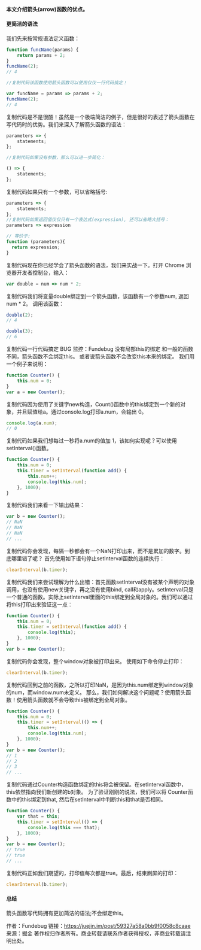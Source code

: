 #### 本文介绍箭头(arrow)函数的优点。
#### 更简洁的语法
我们先来按常规语法定义函数：
```js
function funcName(params) {
    return params + 2;
}
funcName(2);
// 4

//复制代码该函数使用箭头函数可以使用仅仅一行代码搞定！

var funcName = params => params + 2;
funcName(2);
// 4
```
复制代码是不是很酷！虽然是一个极端简洁的例子，但是很好的表述了箭头函数在写代码时的优势。我们来深入了解箭头函数的语法：
```js
parameters => {
    statements;
};

//复制代码如果没有参数，那么可以进一步简化：

() => {
    statements;
};
```
复制代码如果只有一个参数，可以省略括号:
```js
parameters => {
    statements;
};
//复制代码如果返回值仅仅只有一个表达式(expression), 还可以省略大括号：
parameters => expression

// 等价于:
function (parameters){
  return expression;
}
```
复制代码现在你已经学会了箭头函数的语法，我们来实战一下。打开 Chrome 浏览器开发者控制台，输入：
```js
var double = num => num * 2;
```
复制代码我们将变量double绑定到一个箭头函数，该函数有一个参数num, 返回 num * 2。 调用该函数：
```js
double(2);
// 4

double(3);
// 6
```

复制代码一行代码搞定 BUG 监控：Fundebug
没有局部this的绑定
和一般的函数不同，箭头函数不会绑定this。 或者说箭头函数不会改变this本来的绑定。
我们用一个例子来说明：
```js
function Counter() {
    this.num = 0;
}
var a = new Counter();
```
复制代码因为使用了关键字new构造，Count()函数中的this绑定到一个新的对象，并且赋值给a。通过console.log打印a.num，会输出 0。
```js
console.log(a.num);
// 0
```
复制代码如果我们想每过一秒将a.num的值加 1，该如何实现呢？可以使用setInterval()函数。
```js
function Counter() {
    this.num = 0;
    this.timer = setInterval(function add() {
        this.num++;
        console.log(this.num);
    }, 1000);
}
```
复制代码我们来看一下输出结果：
```js
var b = new Counter();
// NaN
// NaN
// NaN
// ...
```
复制代码你会发现，每隔一秒都会有一个NaN打印出来，而不是累加的数字。到底哪里错了呢？
首先使用如下语句停止setInterval函数的连续执行：
```js
clearInterval(b.timer);
```
复制代码我们来尝试理解为什么出错：首先函数setInterval没有被某个声明的对象调用，也没有使用new关键字，再之没有使用bind, call和apply。setInterval只是一个普通的函数。实际上setInterval里面的this绑定到全局对象的。我们可以通过将this打印出来验证这一点：
```js
function Counter() {
    this.num = 0;
    this.timer = setInterval(function add() {
        console.log(this);
    }, 1000);
}
var b = new Counter();
```
复制代码你会发现，整个window对象被打印出来。 使用如下命令停止打印：
```js
clearInterval(b.timer);
```
复制代码回到之前的函数，之所以打印NaN，是因为this.num绑定到window对象的num，而window.num未定义。
那么，我们如何解决这个问题呢？使用箭头函数！使用箭头函数就不会导致this被绑定到全局对象。
```js
function Counter() {
    this.num = 0;
    this.timer = setInterval(() => {
        this.num++;
        console.log(this.num);
    }, 1000);
}
var b = new Counter();
// 1
// 2
// 3
// ...
```
复制代码通过Counter构造函数绑定的this将会被保留。在setInterval函数中，this依然指向我们新创建的b对象。
为了验证刚刚的说法，我们可以将 Counter函数中的this绑定到that, 然后在setInterval中判断this和that是否相同。
```js
function Counter() {
    var that = this;
    this.timer = setInterval(() => {
        console.log(this === that);
    }, 1000);
}
var b = new Counter();
// true
// true
// ...
```
复制代码正如我们期望的，打印值每次都是true。最后，结束刷屏的打印：
```js
clearInterval(b.timer);
```
#### 总结
箭头函数写代码拥有更加简洁的语法;不会绑定this。

作者：Fundebug
链接：https://juejin.im/post/59327a58a0bb9f0058c8caae
来源：掘金
著作权归作者所有。商业转载请联系作者获得授权，非商业转载请注明出处。
